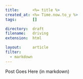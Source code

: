 ```yaml
---
title:      <%= title %>
created_at: <%= Time.now.to_y %>
tags:       []

directory:  draft
filename:   driving
extension:  html

layout:     article
filter:
  - markdown
---
```

Post Goes Here
(in markdown)

